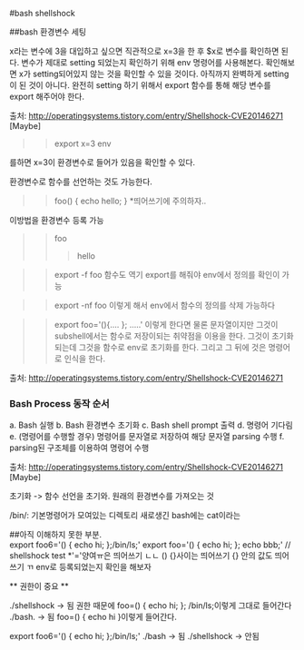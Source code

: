 #bash shellshock

##bash 환경변수 세팅

x라는 변수에 3을 대입하고 싶으면 직관적으로 x=3을 한 후 $x로 변수를 확인하면 된다. 변수가 제대로 setting 되었는지 확인하기 위해 env 명령어를 사용해본다. 확인해보면 x가 setting되어있지 않는 것을 확인할 수 있을 것이다. 아직까지 완벽하게 setting이 된 것이 아니다. 완전히 setting 하기 위해서 export 함수를 통해 해당 변수를 export 해주어야 한다.



출처: http://operatingsystems.tistory.com/entry/Shellshock-CVE20146271 [Maybe]


>> export x=3
>> env

를하면 x=3이 환경변수로 들어가 있음을 확인할 수 있다. 

환경변수로 함수를 선언하는 것도 가능한다. 

>>foo() { echo hello; }
*띄어쓰기에 주의하자..

이방법을 환경변수 등록 가능
>>foo 
>>> hello

>> export -f foo
함수도 역기 export를 해줘야 env에서 정의를 확인이 가능 

>> export -nf foo
이렇게 해서 env에서 함수의 정의를 삭제 가능하다

>> export foo='(){.... }; .....' 이렇게 한다면
물론 문자열이지만 그것이 subshell에서는 함수로 저장이되는 취약점을 이용을 한다. 
그것이 초기화되는데 그것을 함수로 env로 초기화를 한다. 그리고 그 뒤에 것은 명령어로 인식을 한다. 


출처: http://operatingsystems.tistory.com/entry/Shellshock-CVE20146271

### Bash Process 동작 순서
a. Bash 실행
b. Bash 환경변수 초기화
c. Bash shell prompt 출력
d. 명령어 기다림
e. (명령어를 수행할 경우) 명령어를 문자열로 저장하여 해당 문자열 parsing 수행
f. parsing된 구조체를 이용하여 명령어 수행

출처: http://operatingsystems.tistory.com/entry/Shellshock-CVE20146271 [Maybe]


초기화 -> 함수 선언을 초기와. 원래의 환경변수를 가져오는 것


/bin/: 기본명령어가 모여있는 디렉토리
새로생긴 bash에는 cat이라는 


##아직 이해하지 못한 부분.  
export foo6='() { echo hi; };/bin/ls;'
export foo='() { echo hi; }; echo bbb;' // shellshock test
*'='양여ㅠ은 띄어쓰기 ㄴㄴ () {}사이는 띄어쓰기 {} 안의 값도 띄어쓰기 ㄲ
env로 등록되었는지 확인을 해보자


** 권한이 중요 **

./shellshock -> 됨 
권한 때문에 foo=() { echo hi; }; /bin/ls;이렇게 그대로 들어간다
./bash.      -> 됨
foo=() {  echo hi }이렇게 들어간다. 

export foo6='() { echo hi; };/bin/ls;'
./bash       -> 됨
./shellshock -> 안됨

